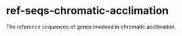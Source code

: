 # ref-seqs-chromatic-acclimation
The reference sequences of genes involved in chromatic acclimation.

